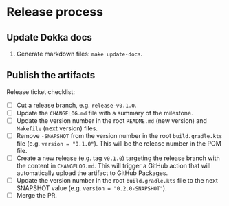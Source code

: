 # Release process

## Update Dokka docs

1. Generate markdown files: `make update-docs`.

## Publish the artifacts

Release ticket checklist:

- [ ] Cut a release branch, e.g. `release-v0.1.0`.
- [ ] Update the `CHANGELOG.md` file with a summary of the milestone. 
- [ ] Update the version number in the root `README.md` (new version) and `Makefile` (next version) files.
- [ ] Remove `-SNAPSHOT` from the version number in the root `build.gradle.kts` file (e.g. `version = "0.1.0"`). This will be the release number in the POM file.
- [ ] Create a new release (e.g. tag `v0.1.0`) targeting the release branch with the content in `CHANGELOG.md`. This will trigger a GitHub action that will automatically upload the artifact to GitHub Packages.
- [ ] Update the version number in the root `build.gradle.kts` file to the next SNAPSHOT value (e.g. `version = "0.2.0-SNAPSHOT"`).
- [ ] Merge the PR.
